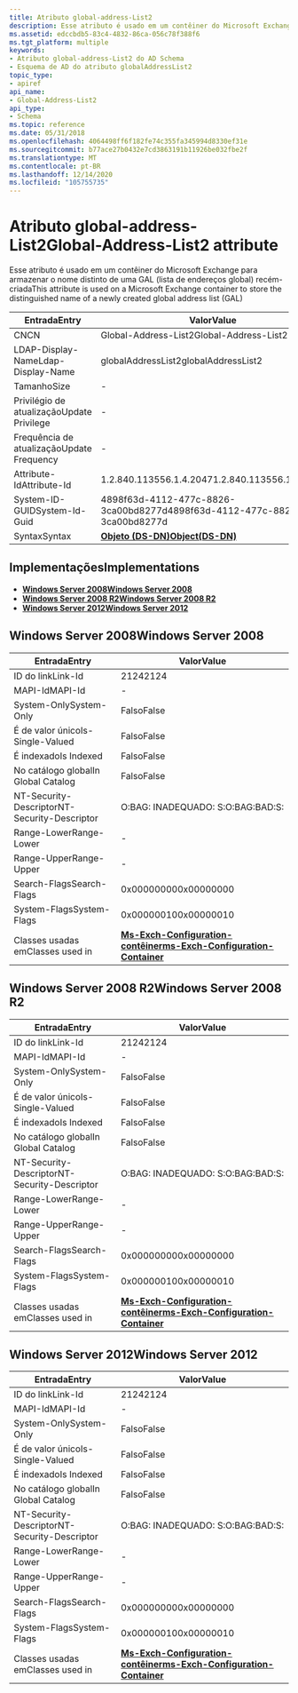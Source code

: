 ```yaml
---
title: Atributo global-address-List2
description: Esse atributo é usado em um contêiner do Microsoft Exchange para armazenar o nome distinto de uma GAL (lista de endereços global) recém-criada
ms.assetid: edccbdb5-83c4-4832-86ca-056c78f388f6
ms.tgt_platform: multiple
keywords:
- Atributo global-address-List2 do AD Schema
- Esquema de AD do atributo globalAddressList2
topic_type:
- apiref
api_name:
- Global-Address-List2
api_type:
- Schema
ms.topic: reference
ms.date: 05/31/2018
ms.openlocfilehash: 4064498ff6f182fe74c355fa345994d8330ef31e
ms.sourcegitcommit: b77ace27b0432e7cd3863191b11926be032fbe2f
ms.translationtype: MT
ms.contentlocale: pt-BR
ms.lasthandoff: 12/14/2020
ms.locfileid: "105755735"
---
```

# <a name="global-address-list2-attribute"></a><span data-ttu-id="0fa88-105">Atributo global-address-List2</span><span class="sxs-lookup"><span data-stu-id="0fa88-105">Global-Address-List2 attribute</span></span>

<span data-ttu-id="0fa88-106">Esse atributo é usado em um contêiner do Microsoft Exchange para armazenar o nome distinto de uma GAL (lista de endereços global) recém-criada</span><span class="sxs-lookup"><span data-stu-id="0fa88-106">This attribute is used on a Microsoft Exchange container to store the distinguished name of a newly created global address list (GAL)</span></span>



| <span data-ttu-id="0fa88-107">Entrada</span><span class="sxs-lookup"><span data-stu-id="0fa88-107">Entry</span></span> | <span data-ttu-id="0fa88-108">Valor</span><span class="sxs-lookup"><span data-stu-id="0fa88-108">Value</span></span> |
|-------------------|-----------------------------------------|
| <span data-ttu-id="0fa88-109">CN</span><span class="sxs-lookup"><span data-stu-id="0fa88-109">CN</span></span>                | <span data-ttu-id="0fa88-110">Global-Address-List2</span><span class="sxs-lookup"><span data-stu-id="0fa88-110">Global-Address-List2</span></span>                    |
| <span data-ttu-id="0fa88-111">LDAP-Display-Name</span><span class="sxs-lookup"><span data-stu-id="0fa88-111">Ldap-Display-Name</span></span> | <span data-ttu-id="0fa88-112">globalAddressList2</span><span class="sxs-lookup"><span data-stu-id="0fa88-112">globalAddressList2</span></span>                      |
| <span data-ttu-id="0fa88-113">Tamanho</span><span class="sxs-lookup"><span data-stu-id="0fa88-113">Size</span></span>              | \-                                      |
| <span data-ttu-id="0fa88-114">Privilégio de atualização</span><span class="sxs-lookup"><span data-stu-id="0fa88-114">Update Privilege</span></span>  | \-                                      |
| <span data-ttu-id="0fa88-115">Frequência de atualização</span><span class="sxs-lookup"><span data-stu-id="0fa88-115">Update Frequency</span></span>  | \-                                      |
| <span data-ttu-id="0fa88-116">Attribute-Id</span><span class="sxs-lookup"><span data-stu-id="0fa88-116">Attribute-Id</span></span>      | <span data-ttu-id="0fa88-117">1.2.840.113556.1.4.2047</span><span class="sxs-lookup"><span data-stu-id="0fa88-117">1.2.840.113556.1.4.2047</span></span>                 |
| <span data-ttu-id="0fa88-118">System-ID-GUID</span><span class="sxs-lookup"><span data-stu-id="0fa88-118">System-Id-Guid</span></span>    | <span data-ttu-id="0fa88-119">4898f63d-4112-477c-8826-3ca00bd8277d</span><span class="sxs-lookup"><span data-stu-id="0fa88-119">4898f63d-4112-477c-8826-3ca00bd8277d</span></span>    |
| <span data-ttu-id="0fa88-120">Syntax</span><span class="sxs-lookup"><span data-stu-id="0fa88-120">Syntax</span></span>            | [<span data-ttu-id="0fa88-121">**Objeto (DS-DN)**</span><span class="sxs-lookup"><span data-stu-id="0fa88-121">**Object(DS-DN)**</span></span>](s-object-ds-dn.md) |



## <a name="implementations"></a><span data-ttu-id="0fa88-122">Implementações</span><span class="sxs-lookup"><span data-stu-id="0fa88-122">Implementations</span></span>

-   [<span data-ttu-id="0fa88-123">**Windows Server 2008**</span><span class="sxs-lookup"><span data-stu-id="0fa88-123">**Windows Server 2008**</span></span>](#windows-server-2008)
-   [<span data-ttu-id="0fa88-124">**Windows Server 2008 R2**</span><span class="sxs-lookup"><span data-stu-id="0fa88-124">**Windows Server 2008 R2**</span></span>](#windows-server-2008-r2)
-   [<span data-ttu-id="0fa88-125">**Windows Server 2012**</span><span class="sxs-lookup"><span data-stu-id="0fa88-125">**Windows Server 2012**</span></span>](#windows-server-2012)

## <a name="windows-server-2008"></a><span data-ttu-id="0fa88-126">Windows Server 2008</span><span class="sxs-lookup"><span data-stu-id="0fa88-126">Windows Server 2008</span></span>



| <span data-ttu-id="0fa88-127">Entrada</span><span class="sxs-lookup"><span data-stu-id="0fa88-127">Entry</span></span> | <span data-ttu-id="0fa88-128">Valor</span><span class="sxs-lookup"><span data-stu-id="0fa88-128">Value</span></span> |
|------------------------|--------------------------------------------------------------------------------------|
| <span data-ttu-id="0fa88-129">ID do link</span><span class="sxs-lookup"><span data-stu-id="0fa88-129">Link-Id</span></span>                | <span data-ttu-id="0fa88-130">2124</span><span class="sxs-lookup"><span data-stu-id="0fa88-130">2124</span></span>                                                                                 |
| <span data-ttu-id="0fa88-131">MAPI-Id</span><span class="sxs-lookup"><span data-stu-id="0fa88-131">MAPI-Id</span></span>                | \-                                                                                   |
| <span data-ttu-id="0fa88-132">System-Only</span><span class="sxs-lookup"><span data-stu-id="0fa88-132">System-Only</span></span>            | <span data-ttu-id="0fa88-133">Falso</span><span class="sxs-lookup"><span data-stu-id="0fa88-133">False</span></span>                                                                                |
| <span data-ttu-id="0fa88-134">É de valor único</span><span class="sxs-lookup"><span data-stu-id="0fa88-134">Is-Single-Valued</span></span>       | <span data-ttu-id="0fa88-135">Falso</span><span class="sxs-lookup"><span data-stu-id="0fa88-135">False</span></span>                                                                                |
| <span data-ttu-id="0fa88-136">É indexado</span><span class="sxs-lookup"><span data-stu-id="0fa88-136">Is Indexed</span></span>             | <span data-ttu-id="0fa88-137">Falso</span><span class="sxs-lookup"><span data-stu-id="0fa88-137">False</span></span>                                                                                |
| <span data-ttu-id="0fa88-138">No catálogo global</span><span class="sxs-lookup"><span data-stu-id="0fa88-138">In Global Catalog</span></span>      | <span data-ttu-id="0fa88-139">Falso</span><span class="sxs-lookup"><span data-stu-id="0fa88-139">False</span></span>                                                                                |
| <span data-ttu-id="0fa88-140">NT-Security-Descriptor</span><span class="sxs-lookup"><span data-stu-id="0fa88-140">NT-Security-Descriptor</span></span> | <span data-ttu-id="0fa88-141">O:BAG: INADEQUADO: S:</span><span class="sxs-lookup"><span data-stu-id="0fa88-141">O:BAG:BAD:S:</span></span>                                                                         |
| <span data-ttu-id="0fa88-142">Range-Lower</span><span class="sxs-lookup"><span data-stu-id="0fa88-142">Range-Lower</span></span>            | \-                                                                                   |
| <span data-ttu-id="0fa88-143">Range-Upper</span><span class="sxs-lookup"><span data-stu-id="0fa88-143">Range-Upper</span></span>            | \-                                                                                   |
| <span data-ttu-id="0fa88-144">Search-Flags</span><span class="sxs-lookup"><span data-stu-id="0fa88-144">Search-Flags</span></span>           | <span data-ttu-id="0fa88-145">0x00000000</span><span class="sxs-lookup"><span data-stu-id="0fa88-145">0x00000000</span></span>                                                                           |
| <span data-ttu-id="0fa88-146">System-Flags</span><span class="sxs-lookup"><span data-stu-id="0fa88-146">System-Flags</span></span>           | <span data-ttu-id="0fa88-147">0x00000010</span><span class="sxs-lookup"><span data-stu-id="0fa88-147">0x00000010</span></span>                                                                           |
| <span data-ttu-id="0fa88-148">Classes usadas em</span><span class="sxs-lookup"><span data-stu-id="0fa88-148">Classes used in</span></span>        | [<span data-ttu-id="0fa88-149">**Ms-Exch-Configuration-contêiner**</span><span class="sxs-lookup"><span data-stu-id="0fa88-149">**ms-Exch-Configuration-Container**</span></span>](c-msexchconfigurationcontainer.md)<br/> |



## <a name="windows-server-2008-r2"></a><span data-ttu-id="0fa88-150">Windows Server 2008 R2</span><span class="sxs-lookup"><span data-stu-id="0fa88-150">Windows Server 2008 R2</span></span>



| <span data-ttu-id="0fa88-151">Entrada</span><span class="sxs-lookup"><span data-stu-id="0fa88-151">Entry</span></span> | <span data-ttu-id="0fa88-152">Valor</span><span class="sxs-lookup"><span data-stu-id="0fa88-152">Value</span></span> |
|------------------------|--------------------------------------------------------------------------------------|
| <span data-ttu-id="0fa88-153">ID do link</span><span class="sxs-lookup"><span data-stu-id="0fa88-153">Link-Id</span></span>                | <span data-ttu-id="0fa88-154">2124</span><span class="sxs-lookup"><span data-stu-id="0fa88-154">2124</span></span>                                                                                 |
| <span data-ttu-id="0fa88-155">MAPI-Id</span><span class="sxs-lookup"><span data-stu-id="0fa88-155">MAPI-Id</span></span>                | \-                                                                                   |
| <span data-ttu-id="0fa88-156">System-Only</span><span class="sxs-lookup"><span data-stu-id="0fa88-156">System-Only</span></span>            | <span data-ttu-id="0fa88-157">Falso</span><span class="sxs-lookup"><span data-stu-id="0fa88-157">False</span></span>                                                                                |
| <span data-ttu-id="0fa88-158">É de valor único</span><span class="sxs-lookup"><span data-stu-id="0fa88-158">Is-Single-Valued</span></span>       | <span data-ttu-id="0fa88-159">Falso</span><span class="sxs-lookup"><span data-stu-id="0fa88-159">False</span></span>                                                                                |
| <span data-ttu-id="0fa88-160">É indexado</span><span class="sxs-lookup"><span data-stu-id="0fa88-160">Is Indexed</span></span>             | <span data-ttu-id="0fa88-161">Falso</span><span class="sxs-lookup"><span data-stu-id="0fa88-161">False</span></span>                                                                                |
| <span data-ttu-id="0fa88-162">No catálogo global</span><span class="sxs-lookup"><span data-stu-id="0fa88-162">In Global Catalog</span></span>      | <span data-ttu-id="0fa88-163">Falso</span><span class="sxs-lookup"><span data-stu-id="0fa88-163">False</span></span>                                                                                |
| <span data-ttu-id="0fa88-164">NT-Security-Descriptor</span><span class="sxs-lookup"><span data-stu-id="0fa88-164">NT-Security-Descriptor</span></span> | <span data-ttu-id="0fa88-165">O:BAG: INADEQUADO: S:</span><span class="sxs-lookup"><span data-stu-id="0fa88-165">O:BAG:BAD:S:</span></span>                                                                         |
| <span data-ttu-id="0fa88-166">Range-Lower</span><span class="sxs-lookup"><span data-stu-id="0fa88-166">Range-Lower</span></span>            | \-                                                                                   |
| <span data-ttu-id="0fa88-167">Range-Upper</span><span class="sxs-lookup"><span data-stu-id="0fa88-167">Range-Upper</span></span>            | \-                                                                                   |
| <span data-ttu-id="0fa88-168">Search-Flags</span><span class="sxs-lookup"><span data-stu-id="0fa88-168">Search-Flags</span></span>           | <span data-ttu-id="0fa88-169">0x00000000</span><span class="sxs-lookup"><span data-stu-id="0fa88-169">0x00000000</span></span>                                                                           |
| <span data-ttu-id="0fa88-170">System-Flags</span><span class="sxs-lookup"><span data-stu-id="0fa88-170">System-Flags</span></span>           | <span data-ttu-id="0fa88-171">0x00000010</span><span class="sxs-lookup"><span data-stu-id="0fa88-171">0x00000010</span></span>                                                                           |
| <span data-ttu-id="0fa88-172">Classes usadas em</span><span class="sxs-lookup"><span data-stu-id="0fa88-172">Classes used in</span></span>        | [<span data-ttu-id="0fa88-173">**Ms-Exch-Configuration-contêiner**</span><span class="sxs-lookup"><span data-stu-id="0fa88-173">**ms-Exch-Configuration-Container**</span></span>](c-msexchconfigurationcontainer.md)<br/> |



## <a name="windows-server-2012"></a><span data-ttu-id="0fa88-174">Windows Server 2012</span><span class="sxs-lookup"><span data-stu-id="0fa88-174">Windows Server 2012</span></span>



| <span data-ttu-id="0fa88-175">Entrada</span><span class="sxs-lookup"><span data-stu-id="0fa88-175">Entry</span></span> | <span data-ttu-id="0fa88-176">Valor</span><span class="sxs-lookup"><span data-stu-id="0fa88-176">Value</span></span> |
|------------------------|--------------------------------------------------------------------------------------|
| <span data-ttu-id="0fa88-177">ID do link</span><span class="sxs-lookup"><span data-stu-id="0fa88-177">Link-Id</span></span>                | <span data-ttu-id="0fa88-178">2124</span><span class="sxs-lookup"><span data-stu-id="0fa88-178">2124</span></span>                                                                                 |
| <span data-ttu-id="0fa88-179">MAPI-Id</span><span class="sxs-lookup"><span data-stu-id="0fa88-179">MAPI-Id</span></span>                | \-                                                                                   |
| <span data-ttu-id="0fa88-180">System-Only</span><span class="sxs-lookup"><span data-stu-id="0fa88-180">System-Only</span></span>            | <span data-ttu-id="0fa88-181">Falso</span><span class="sxs-lookup"><span data-stu-id="0fa88-181">False</span></span>                                                                                |
| <span data-ttu-id="0fa88-182">É de valor único</span><span class="sxs-lookup"><span data-stu-id="0fa88-182">Is-Single-Valued</span></span>       | <span data-ttu-id="0fa88-183">Falso</span><span class="sxs-lookup"><span data-stu-id="0fa88-183">False</span></span>                                                                                |
| <span data-ttu-id="0fa88-184">É indexado</span><span class="sxs-lookup"><span data-stu-id="0fa88-184">Is Indexed</span></span>             | <span data-ttu-id="0fa88-185">Falso</span><span class="sxs-lookup"><span data-stu-id="0fa88-185">False</span></span>                                                                                |
| <span data-ttu-id="0fa88-186">No catálogo global</span><span class="sxs-lookup"><span data-stu-id="0fa88-186">In Global Catalog</span></span>      | <span data-ttu-id="0fa88-187">Falso</span><span class="sxs-lookup"><span data-stu-id="0fa88-187">False</span></span>                                                                                |
| <span data-ttu-id="0fa88-188">NT-Security-Descriptor</span><span class="sxs-lookup"><span data-stu-id="0fa88-188">NT-Security-Descriptor</span></span> | <span data-ttu-id="0fa88-189">O:BAG: INADEQUADO: S:</span><span class="sxs-lookup"><span data-stu-id="0fa88-189">O:BAG:BAD:S:</span></span>                                                                         |
| <span data-ttu-id="0fa88-190">Range-Lower</span><span class="sxs-lookup"><span data-stu-id="0fa88-190">Range-Lower</span></span>            | \-                                                                                   |
| <span data-ttu-id="0fa88-191">Range-Upper</span><span class="sxs-lookup"><span data-stu-id="0fa88-191">Range-Upper</span></span>            | \-                                                                                   |
| <span data-ttu-id="0fa88-192">Search-Flags</span><span class="sxs-lookup"><span data-stu-id="0fa88-192">Search-Flags</span></span>           | <span data-ttu-id="0fa88-193">0x00000000</span><span class="sxs-lookup"><span data-stu-id="0fa88-193">0x00000000</span></span>                                                                           |
| <span data-ttu-id="0fa88-194">System-Flags</span><span class="sxs-lookup"><span data-stu-id="0fa88-194">System-Flags</span></span>           | <span data-ttu-id="0fa88-195">0x00000010</span><span class="sxs-lookup"><span data-stu-id="0fa88-195">0x00000010</span></span>                                                                           |
| <span data-ttu-id="0fa88-196">Classes usadas em</span><span class="sxs-lookup"><span data-stu-id="0fa88-196">Classes used in</span></span>        | [<span data-ttu-id="0fa88-197">**Ms-Exch-Configuration-contêiner**</span><span class="sxs-lookup"><span data-stu-id="0fa88-197">**ms-Exch-Configuration-Container**</span></span>](c-msexchconfigurationcontainer.md)<br/> |



 

 





